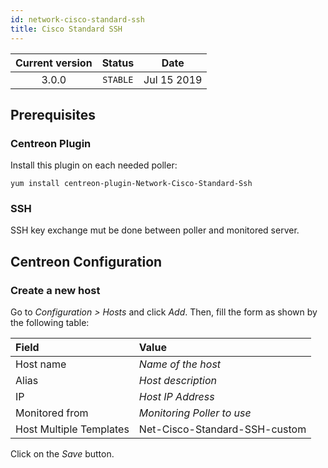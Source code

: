 ```yaml
---
id: network-cisco-standard-ssh
title: Cisco Standard SSH
---
```


| Current version | Status | Date |
| :-: | :-: | :-: |
| 3.0.0 | `STABLE` | Jul 15 2019 |

## Prerequisites

### Centreon Plugin

Install this plugin on each needed poller:

``` shell
yum install centreon-plugin-Network-Cisco-Standard-Ssh
```

### SSH

SSH key exchange mut be done between poller and monitored server.

## Centreon Configuration

### Create a new host

Go to *Configuration \> Hosts* and click *Add*. Then, fill the form as shown by
the following table:

| Field                   | Value                         |
| :---------------------- | :---------------------------- |
| Host name               | *Name of the host*            |
| Alias                   | *Host description*            |
| IP                      | *Host IP Address*             |
| Monitored from          | *Monitoring Poller to use*    |
| Host Multiple Templates | Net-Cisco-Standard-SSH-custom |

Click on the *Save* button.

